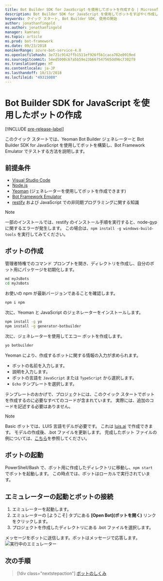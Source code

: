 ```yaml
---
title: Bot Builder SDK for JavaScript を使用してボットを作成する | Microsoft Docs
description: Bot Builder SDK for JavaScript を使用してボットをすばやく作成します。
keywords: クイック スタート, Bot Builder SDK, 使用の開始
author: jonathanfingold
ms.author: jonathanfingold
manager: kamrani
ms.topic: article
ms.prod: bot-framework
ms.date: 09/23/2018
monikerRange: azure-bot-service-4.0
ms.openlocfilehash: 3e721c9142ffb1511ef926f5b1caca782e0919ed
ms.sourcegitcommit: 54ed5000c67a5b59e23b667547565dd96c7302f9
ms.translationtype: HT
ms.contentlocale: ja-JP
ms.lasthandoff: 10/13/2018
ms.locfileid: "49315088"
---
```

# <a name="create-a-bot-with-the-bot-builder-sdk-for-javascript"></a>Bot Builder SDK for JavaScript を使用したボットの作成

[!INCLUDE [pre-release-label](../includes/pre-release-label.md)]

このクイック スタートでは、Yeoman Bot Builder ジェネレーターと Bot Builder SDK for JavaScript を使用してボットを構築し、Bot Framework Emulator でテストする方法を説明します。 

## <a name="prerequisites"></a>前提条件

- [Visual Studio Code](https://www.visualstudio.com/downloads)
- [Node.js](https://nodejs.org/)
- [Yeoman](http://yeoman.io/) (ジェネレーターを使用してボットを作成できます)
- [Bot Framework Emulator](https://github.com/Microsoft/BotFramework-Emulator)
- [restify](http://restify.com/) および JavaScript での非同期プログラミングに関する知識

> [!NOTE]
> 一部のインストールでは、restify のインストール手順を実行すると、node-gyp に関するエラーが発生します。
> この場合は、`npm install -g windows-build-tools` を実行してみてください。

## <a name="create-a-bot"></a>ボットの作成

管理者特権でのコマンド プロンプトを開き、ディレクトリを作成し、自分のボット用にパッケージを初期化します。

```bash
md myJsBots
cd myJsBots
```

お使いの npm が最新バージョンであることを確認します。
```bash
npm i npm
```

次に、Yeoman と JavaScript のジェネレーターをインストールします。

```bash
npm install -g yo
npm install -g generator-botbuilder
```

次に、ジェネレーターを使用してエコー ボットを作成します。

```bash
yo botbuilder
```

Yeoman により、作成するボットに関する情報の入力が求められます。

- ボットの名前を入力します。
- 説明を入力します。
- ボットの言語を `JavaScript` または `TypeScript` から選択します。
- `Echo` テンプレートを選択します。

テンプレートのおかげで、プロジェクトには、このクイック スタートでボットを作成するのに必要なすべてのコードが含まれています。 実際には、追加のコードを記述する必要はありません。

> [!NOTE]
> Basic ボットでは、LUIS 言語モデルが必要です。 これは [luis.ai](https://www.luis.ai) で作成できます。 モデルの作成後、.bot ファイルを更新します。 完成したボット ファイルの例については、[こちら](../v4sdk/bot-builder-service-file.md)を参照してください。 

## <a name="start-your-bot"></a>ボットの起動

PowerShell/Bash で、ボット用に作成したディレクトリに移動し、`npm start` でボットを起動します。 この時点では、ボットはローカルで実行されています。

## <a name="start-the-emulator-and-connect-your-bot"></a>エミュレーターの起動とボットの接続
1. エミュレーターを起動します。
2. エミュレーターの [ようこそ] タブにある **[Open Bot]\(ボットを開く\)** リンクをクリックします。
3. プロジェクトを作成したディレクトリにある .bot ファイルを選択します。

メッセージをボットに送信します。ボットはメッセージで応答します。
![実行中のエミュレーター](../media/emulator-v4/emulator-running.png)

## <a name="next-steps"></a>次の手順

> [!div class="nextstepaction"]
> [ボットのしくみ](../v4sdk/bot-builder-basics.md) 
